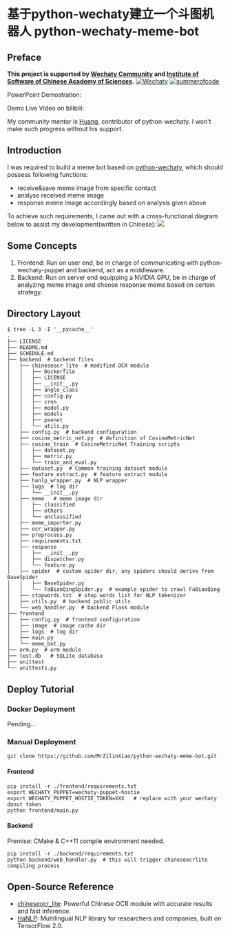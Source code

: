 # 基于python-wechaty建立一个斗图机器人 python-wechaty-meme-bot
## Preface
**This project is supported by [Wechaty Community](https://github.com/wechaty) and [Institute of Software of Chinese Academy of Sciences](https://isrc.iscas.ac.cn/summer2020/).**
[![Wechaty](https://wechaty.js.org/img/wechaty-logo.svg)](https://github.com/wechaty/wechaty)
[![summerofcode](https://isrc.iscas.ac.cn/summer2020/help/assets/summer2020.svg)](https://isrc.iscas.ac.cn/summer2020/)

PowerPoint Demostration: 

Demo Live Video on bilibili: 

My community mentor is [Huang](https://github.com/huangaszaq), contributor of python-wechaty. I won't make such progress without his support.

## Introduction
I was required to build a meme bot based on [python-wechaty](https://github.com/wechaty/python-wechaty), which should possess following functions:
- receive&save meme image from specific contact
- analyse received meme image 
- response meme image accordingly based on analysis given above

To achieve such requirements, I came out with a cross-functional diagram below to assist my development(written in Chinese):
![](https://upyun.mrxiao.net/img/Drawing4.svg)

## Some Concepts
1. Frontend: Run on user end, be in charge of communicating with python-wechaty-puppet and backend, act as a middleware.
2. Backend: Run on server end equipping a NVIDIA GPU, be in charge of analyzing meme image and choose response meme based on certain strategy.

## Directory Layout

```shell script
$ tree -L 3 -I '__pycache__'
.
├── LICENSE
├── README.md
├── SCHEDULE.md
├── backend  # backend files
│   ├── chineseocr_lite  # modified OCR module
│   │   ├── Dockerfile
│   │   ├── LICENSE
│   │   ├── __init__.py
│   │   ├── angle_class
│   │   ├── config.py
│   │   ├── crnn
│   │   ├── model.py
│   │   ├── models
│   │   ├── psenet
│   │   └── utils.py
│   ├── config.py  # backend configuration
│   ├── cosine_metric_net.py  # definition of CosineMetricNet
│   ├── cosine_train  # CosineMetricNet Training scripts
│   │   ├── dataset.py
│   │   ├── metric.py
│   │   └── train_and_eval.py
│   ├── dataset.py  # Common training dataset module
│   ├── feature_extract.py  # feature extract module
│   ├── hanlp_wrapper.py  # NLP wrapper
│   ├── logs  # log dir
│   │   └── __init__.py
│   ├── meme   # meme image dir
│   │   ├── classified
│   │   ├── others
│   │   └── unclassified
│   ├── meme_importer.py
│   ├── ocr_wrapper.py
│   ├── preprocess.py
│   ├── requirements.txt
│   ├── response
│   │   ├── __init__.py
│   │   ├── dispatcher.py
│   │   └── feature.py
│   ├── spider  # custom spider dir, any spiders should derive from BaseSpider
│   │   ├── BaseSpider.py
│   │   └── FaBiaoQingSpider.py  # example spider to crawl FaBiaoQing
│   ├── stopwords.txt  # stop words list for NLP tokenizer
│   ├── utils.py  # backend public utils
│   └── web_handler.py  # backend Flask module
├── frontend
│   ├── config.py  # frontend configuration
│   ├── image  # image cache dir
│   ├── logs  # log dir
│   ├── main.py
│   └── meme_bot.py
├── orm.py  # orm module
├── test.db   # SQLite database
├── unittest
└── unittests.py

```

## Deploy Tutorial
### Docker Deployment
Pending...

### Manual Deployment
```
git clone https://github.com/MrZilinXiao/python-wechaty-meme-bot.git
```
#### Frontend
```shell script
pip install -r ./frontend/requirements.txt
export WECHATY_PUPPET=wechaty-puppet-hostie
export WECHATY_PUPPET_HOSTIE_TOKEN=XXX   # replace with your wechaty donut token
python frontend/main.py
```
#### Backend
Premise: CMake & C++11 compile environment needed.
```shell script
pip install -r ./backend/requirements.txt
python backend/web_handler.py  # this will trigger chineseocrlite compiling process
```

## Open-Source Reference
- [chineseocr_lite](https://github.com/ouyanghuiyu/chineseocr_lite/tree/master): Powerful Chinese OCR module with accurate results and fast inference.
- [HaNLP](https://github.com/hankcs/HanLP): Multilingual NLP library for researchers and companies, built on TensorFlow 2.0.
